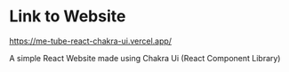 # Link to Website
https://me-tube-react-chakra-ui.vercel.app/

A simple React Website made using Chakra Ui (React Component Library)
